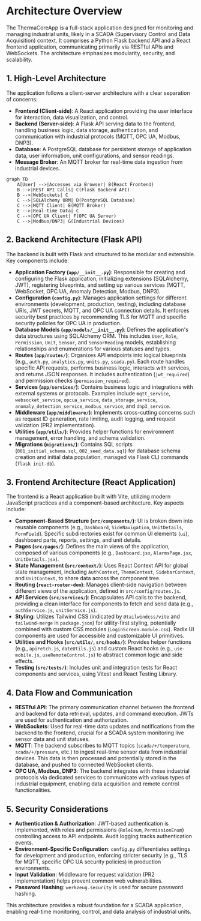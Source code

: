 # Architecture Overview

The ThermaCoreApp is a full-stack application designed for monitoring and managing industrial units, likely in a SCADA (Supervisory Control and Data Acquisition) context. It comprises a Python Flask backend API and a React frontend application, communicating primarily via RESTful APIs and WebSockets. The architecture emphasizes modularity, security, and scalability.

## 1. High-Level Architecture

The application follows a client-server architecture with a clear separation of concerns:

*   **Frontend (Client-side)**: A React application providing the user interface for interaction, data visualization, and control.
*   **Backend (Server-side)**: A Flask API serving data to the frontend, handling business logic, data storage, authentication, and communication with industrial protocols (MQTT, OPC UA, Modbus, DNP3).
*   **Database**: A PostgreSQL database for persistent storage of application data, user information, unit configurations, and sensor readings.
*   **Message Broker**: An MQTT broker for real-time data ingestion from industrial devices.

```mermaid
graph TD
    A[User] -->|Accesses via Browser| B(React Frontend)
    B -->|REST API Calls| C(Flask Backend API)
    B -->|WebSockets| C
    C -->|SQLAlchemy ORM| D(PostgreSQL Database)
    C -->|MQTT Client| E(MQTT Broker)
    E -->|Real-time Data| C
    C -->|OPC UA Client| F(OPC UA Server)
    C -->|Modbus/DNP3| G(Industrial Devices)
```

## 2. Backend Architecture (Flask API)

The backend is built with Flask and structured to be modular and extensible. Key components include:

*   **Application Factory (`app/__init__.py`)**: Responsible for creating and configuring the Flask application, initializing extensions (SQLAlchemy, JWT), registering blueprints, and setting up various services (MQTT, WebSocket, OPC UA, Anomaly Detection, Modbus, DNP3).
*   **Configuration (`config.py`)**: Manages application settings for different environments (development, production, testing), including database URIs, JWT secrets, MQTT, and OPC UA connection details. It enforces security best practices by recommending TLS for MQTT and specific security policies for OPC UA in production.
*   **Database Models (`app/models/__init__.py`)**: Defines the application's data structures using SQLAlchemy ORM. This includes `User`, `Role`, `Permission`, `Unit`, `Sensor`, and `SensorReading` models, establishing relationships and enumerations for various statuses and types.
*   **Routes (`app/routes/`)**: Organizes API endpoints into logical blueprints (e.g., `auth.py`, `analytics.py`, `units.py`, `scada.py`). Each route handles specific API requests, performs business logic, interacts with services, and returns JSON responses. It includes authentication (`jwt_required`) and permission checks (`permission_required`).
*   **Services (`app/services/`)**: Contains business logic and integrations with external systems or protocols. Examples include `mqtt_service`, `websocket_service`, `opcua_service`, `data_storage_service`, `anomaly_detection_service`, `modbus_service`, and `dnp3_service`.
*   **Middleware (`app/middleware/`)**: Implements cross-cutting concerns such as request ID generation, rate limiting, audit logging, and request validation (PR2 implementation).
*   **Utilities (`app/utils/`)**: Provides helper functions for environment management, error handling, and schema validation.
*   **Migrations (`migrations/`)**: Contains SQL scripts (`001_initial_schema.sql`, `002_seed_data.sql`) for database schema creation and initial data population, managed via Flask CLI commands (`flask init-db`).

## 3. Frontend Architecture (React Application)

The frontend is a React application built with Vite, utilizing modern JavaScript practices and a component-based architecture. Key aspects include:

*   **Component-Based Structure (`src/components/`)**: UI is broken down into reusable components (e.g., `Dashboard`, `SideNavigation`, `UnitDetails`, `FormField`). Specific subdirectories exist for common UI elements (`ui`), dashboard parts, reports, settings, and unit details.
*   **Pages (`src/pages/`)**: Defines the main views of the application, composed of various components (e.g., `Dashboard.jsx`, `AlarmsPage.jsx`, `UnitDetails.jsx`).
*   **State Management (`src/context/`)**: Uses React Context API for global state management, including `AuthContext`, `ThemeContext`, `SidebarContext`, and `UnitContext`, to share data across the component tree.
*   **Routing (`react-router-dom`)**: Manages client-side navigation between different views of the application, defined in `src/config/routes.js`.
*   **API Services (`src/services/`)**: Encapsulates API calls to the backend, providing a clean interface for components to fetch and send data (e.g., `authService.js`, `unitService.js`).
*   **Styling**: Utilizes Tailwind CSS (indicated by `@tailwindcss/vite` and `tailwind-merge` in `package.json`) for utility-first styling, potentially combined with custom CSS modules (`LoginScreen.module.css`). Radix UI components are used for accessible and customizable UI primitives.
*   **Utilities and Hooks (`src/utils/`, `src/hooks/`)**: Provides helper functions (e.g., `apiFetch.js`, `dateUtils.js`) and custom React hooks (e.g., `use-mobile.js`, `useRemoteControl.js`) to abstract common logic and side effects.
*   **Testing (`src/tests/`)**: Includes unit and integration tests for React components and services, using Vitest and React Testing Library.

## 4. Data Flow and Communication

*   **RESTful API**: The primary communication channel between the frontend and backend for data retrieval, updates, and command execution. JWTs are used for authentication and authorization.
*   **WebSockets**: Used for real-time data updates and notifications from the backend to the frontend, crucial for a SCADA system monitoring live sensor data and unit statuses.
*   **MQTT**: The backend subscribes to MQTT topics (`scada/+/temperature`, `scada/+/pressure`, etc.) to ingest real-time sensor data from industrial devices. This data is then processed and potentially stored in the database, and pushed to connected WebSocket clients.
*   **OPC UA, Modbus, DNP3**: The backend integrates with these industrial protocols via dedicated services to communicate with various types of industrial equipment, enabling data acquisition and remote control functionalities.

## 5. Security Considerations

*   **Authentication & Authorization**: JWT-based authentication is implemented, with roles and permissions (`RoleEnum`, `PermissionEnum`) controlling access to API endpoints. Audit logging tracks authentication events.
*   **Environment-Specific Configuration**: `config.py` differentiates settings for development and production, enforcing stricter security (e.g., TLS for MQTT, specific OPC UA security policies) in production environments.
*   **Input Validation**: Middleware for request validation (PR2 implementation) helps prevent common web vulnerabilities.
*   **Password Hashing**: `werkzeug.security` is used for secure password hashing.

This architecture provides a robust foundation for a SCADA application, enabling real-time monitoring, control, and data analysis of industrial units.

